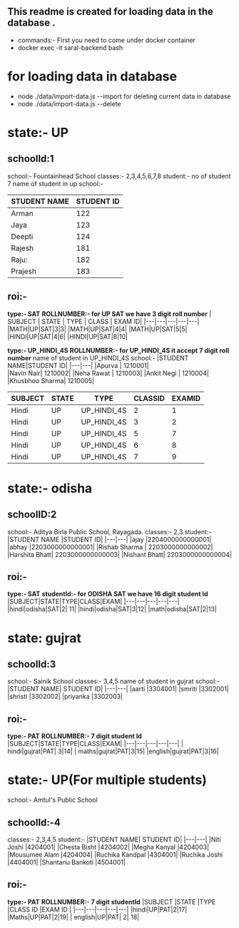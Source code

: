 ## This readme is created for loading data in the database .

* commands:- 
First you need to come under docker container
* docker exec -it saral-backend bash

# for loading data in database
* node ./data/import-data.js --import
for deleting current data in database
*  node ./data/import-data.js --delete

# state:- UP

## schoolId:1
school:- Fountainhead School
classes:- 2,3,4,5,6,7,8
student:- no of student 7 
name of student in up school:- 

|STUDENT NAME| STUDENT ID|
|---|---|
|Arman| 122|
|Jaya| 123|
|Deepti| 124|
|Rajesh| 181|
|Raju:| 182|
|Prajesh| 183|


## roi:-
**type:- SAT**
**ROLLNUMBER:- for UP SAT we have 3 digit roll number**
| SUBJECT | STATE | TYPE | CLASS | EXAM ID|
|---|---|---|---|---|
|MATH|UP|SAT|3|3|
|MATH|UP|SAT|4|4|
|MATH|UP|SAT|5|5|
|HINDI|UP|SAT|4|6|
|HINDI|UP|SAT|8|10|

**type:- UP_HINDI_4S**
**ROLLNUMBER:- for UP_HINDI_4S it accept 7 digit roll number**
name of student in UP_HINDI_4S school:- 
|STUDENT NAME|STUDENT ID|
|---|---|
|Apurva |           1210001|  
|Navin Nair|        1210002|
|Neha Rawat |       1210003|
|Ankit Negi  |      1210004|
|Khusbhoo Sharma|   1210005|

| SUBJECT | STATE | TYPE | CLASSID | EXAMID|
|---|---|---|---|---|
|Hindi|UP|UP_HINDI_4S|2|1|
|Hindi|UP|UP_HINDI_4S|3|2|
|Hindi|UP|UP_HINDI_4S|5|7|
|Hindi|UP|UP_HINDI_4S|6|8|
|Hindi|UP|UP_HINDI_4S|7|9|


# state:- odisha
## schoolID:2
school:- Aditya Birla Public School, Rayagada.
classes:- 2,3
student:- 
|STUDENT NAME |STUDENT ID|
|---|---|
|ajay       |2204000000000001|
|abhay      |2203000000000001|
|Rishab Sharma  | 2203000000000002|
|Harshita Bhatt|  2203000000000003|
|Nishant Bhatt|   2203000000000004|


## roi:- 
**type:- SAT**
**studentId:-  for ODISHA SAT we have 16 digit student Id**
|SUBJECT|STATE|TYPE|CLASS|EXAM|
|---|---|---|---|---|
|hindi|odisha|SAT|2| 11|
|hindi|odisha|SAT|3|12|
|math|odisha|SAT|2|13|

# state: gujrat
## schoolId:3
school:- Sainik School
classes:- 3,4,5
name of student in gujrat school:- 
|STUDENT NAME| STUDENT ID| 
|---|---|
|aarti      |3304001|
|smriti     |3302001|
|shristi    |3302002|
|priyanka   |3302003|

## roi:-
**type:- PAT**
**ROLLNUMBER:- 7 digit student Id**
|SUBJECT|STATE|TYPE|CLASS|EXAM|
|---|---|---|---|---|
| hindi|gujrat|PAT| 3|14|
| maths|gujrat|PAT|3|15|
|english|gujrat|PAT|3|16|

# state:- UP(For multiple students)
school:- Amtul's Public School
## schoolId:-4
classes:- 2,3,4,5
student:- 
|STUDENT NAME| STUDENT ID|
|---|---|
|Niti Joshi       |4204001|
|Chesta Bisht     |4204002|
|Megha Kanyal     |4204003|
|Mousumee Alam    |4204004|
|Ruchika Kandpal  |4304001|
|Ruchika Joshi    |4404001|
|Shantanu Bankoti |4504001|


## roi:- 
**type:- PAT**
**ROLLNUMBER:- 7 digit studentId**
|SUBJECT |STATE |TYPE |CLASS ID |EXAM ID |
|---|---|---|---|---|
|hindi|UP|PAT|2|17|
|Maths|UP|PAT|2|19|
| english|UP|PAT| 2| 18|